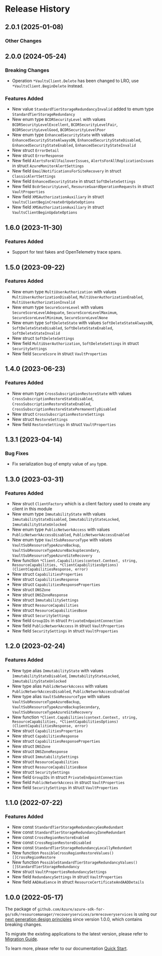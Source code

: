 # Release History

## 2.0.1 (2025-01-08)
### Other Changes


## 2.0.0 (2024-05-24)
### Breaking Changes

- Operation `*VaultsClient.Delete` has been changed to LRO, use `*VaultsClient.BeginDelete` instead.

### Features Added

- New value `StandardTierStorageRedundancyInvalid` added to enum type `StandardTierStorageRedundancy`
- New enum type `BCDRSecurityLevel` with values `BCDRSecurityLevelExcellent`, `BCDRSecurityLevelFair`, `BCDRSecurityLevelGood`, `BCDRSecurityLevelPoor`
- New enum type `EnhancedSecurityState` with values `EnhancedSecurityStateAlwaysON`, `EnhancedSecurityStateDisabled`, `EnhancedSecurityStateEnabled`, `EnhancedSecurityStateInvalid`
- New struct `ErrorDetail`
- New struct `ErrorResponse`
- New field `AlertsForAllFailoverIssues`, `AlertsForAllReplicationIssues` in struct `AzureMonitorAlertSettings`
- New field `EmailNotificationsForSiteRecovery` in struct `ClassicAlertSettings`
- New field `EnhancedSecurityState` in struct `SoftDeleteSettings`
- New field `BcdrSecurityLevel`, `ResourceGuardOperationRequests` in struct `VaultProperties`
- New field `XMSAuthorizationAuxiliary` in struct `VaultsClientBeginCreateOrUpdateOptions`
- New field `XMSAuthorizationAuxiliary` in struct `VaultsClientBeginUpdateOptions`


## 1.6.0 (2023-11-30)
### Features Added

- Support for test fakes and OpenTelemetry trace spans.


## 1.5.0 (2023-09-22)
### Features Added

- New enum type `MultiUserAuthorization` with values `MultiUserAuthorizationDisabled`, `MultiUserAuthorizationEnabled`, `MultiUserAuthorizationInvalid`
- New enum type `SecureScoreLevel` with values `SecureScoreLevelAdequate`, `SecureScoreLevelMaximum`, `SecureScoreLevelMinimum`, `SecureScoreLevelNone`
- New enum type `SoftDeleteState` with values `SoftDeleteStateAlwaysON`, `SoftDeleteStateDisabled`, `SoftDeleteStateEnabled`, `SoftDeleteStateInvalid`
- New struct `SoftDeleteSettings`
- New field `MultiUserAuthorization`, `SoftDeleteSettings` in struct `SecuritySettings`
- New field `SecureScore` in struct `VaultProperties`


## 1.4.0 (2023-06-23)
### Features Added

- New enum type `CrossSubscriptionRestoreState` with values `CrossSubscriptionRestoreStateDisabled`, `CrossSubscriptionRestoreStateEnabled`, `CrossSubscriptionRestoreStatePermanentlyDisabled`
- New struct `CrossSubscriptionRestoreSettings`
- New struct `RestoreSettings`
- New field `RestoreSettings` in struct `VaultProperties`


## 1.3.1 (2023-04-14)
### Bug Fixes

- Fix serialization bug of empty value of `any` type.


## 1.3.0 (2023-03-31)
### Features Added

- New struct `ClientFactory` which is a client factory used to create any client in this module
- New enum type `ImmutabilityState` with values `ImmutabilityStateDisabled`, `ImmutabilityStateLocked`, `ImmutabilityStateUnlocked`
- New enum type `PublicNetworkAccess` with values `PublicNetworkAccessDisabled`, `PublicNetworkAccessEnabled`
- New enum type `VaultSubResourceType` with values `VaultSubResourceTypeAzureBackup`, `VaultSubResourceTypeAzureBackupSecondary`, `VaultSubResourceTypeAzureSiteRecovery`
- New function `*Client.Capabilities(context.Context, string, ResourceCapabilities, *ClientCapabilitiesOptions) (ClientCapabilitiesResponse, error)`
- New struct `CapabilitiesProperties`
- New struct `CapabilitiesResponse`
- New struct `CapabilitiesResponseProperties`
- New struct `DNSZone`
- New struct `DNSZoneResponse`
- New struct `ImmutabilitySettings`
- New struct `ResourceCapabilities`
- New struct `ResourceCapabilitiesBase`
- New struct `SecuritySettings`
- New field `GroupIDs` in struct `PrivateEndpointConnection`
- New field `PublicNetworkAccess` in struct `VaultProperties`
- New field `SecuritySettings` in struct `VaultProperties`


## 1.2.0 (2023-02-24)
### Features Added

- New type alias `ImmutabilityState` with values `ImmutabilityStateDisabled`, `ImmutabilityStateLocked`, `ImmutabilityStateUnlocked`
- New type alias `PublicNetworkAccess` with values `PublicNetworkAccessDisabled`, `PublicNetworkAccessEnabled`
- New type alias `VaultSubResourceType` with values `VaultSubResourceTypeAzureBackup`, `VaultSubResourceTypeAzureBackupSecondary`, `VaultSubResourceTypeAzureSiteRecovery`
- New function `*Client.Capabilities(context.Context, string, ResourceCapabilities, *ClientCapabilitiesOptions) (ClientCapabilitiesResponse, error)`
- New struct `CapabilitiesProperties`
- New struct `CapabilitiesResponse`
- New struct `CapabilitiesResponseProperties`
- New struct `DNSZone`
- New struct `DNSZoneResponse`
- New struct `ImmutabilitySettings`
- New struct `ResourceCapabilities`
- New struct `ResourceCapabilitiesBase`
- New struct `SecuritySettings`
- New field `GroupIDs` in struct `PrivateEndpointConnection`
- New field `PublicNetworkAccess` in struct `VaultProperties`
- New field `SecuritySettings` in struct `VaultProperties`


## 1.1.0 (2022-07-22)
### Features Added

- New const `StandardTierStorageRedundancyGeoRedundant`
- New const `StandardTierStorageRedundancyZoneRedundant`
- New const `CrossRegionRestoreEnabled`
- New const `CrossRegionRestoreDisabled`
- New const `StandardTierStorageRedundancyLocallyRedundant`
- New function `PossibleCrossRegionRestoreValues() []CrossRegionRestore`
- New function `PossibleStandardTierStorageRedundancyValues() []StandardTierStorageRedundancy`
- New struct `VaultPropertiesRedundancySettings`
- New field `RedundancySettings` in struct `VaultProperties`
- New field `AADAudience` in struct `ResourceCertificateAndAADDetails`


## 1.0.0 (2022-05-17)

The package of `github.com/Azure/azure-sdk-for-go/sdk/resourcemanager/recoveryservices/armrecoveryservices` is using our [next generation design principles](https://azure.github.io/azure-sdk/general_introduction.html) since version 1.0.0, which contains breaking changes.

To migrate the existing applications to the latest version, please refer to [Migration Guide](https://aka.ms/azsdk/go/mgmt/migration).

To learn more, please refer to our documentation [Quick Start](https://aka.ms/azsdk/go/mgmt).